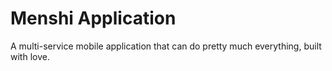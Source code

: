 # Menshi Application

A multi-service mobile application that can do pretty much everything, built with love.
